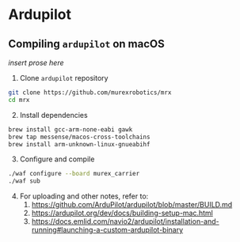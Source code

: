 # Ardupilot

## Compiling `ardupilot` on macOS

*insert prose here*

1. Clone `ardupilot` repository

```sh
git clone https://github.com/murexrobotics/mrx
cd mrx
```

2. Install dependencies

```sh
brew install gcc-arm-none-eabi gawk
brew tap messense/macos-cross-toolchains
brew install arm-unknown-linux-gnueabihf
```

3. Configure and compile

```sh
./waf configure --board murex_carrier
./waf sub
```

4. For uploading and other notes, refer to:
   1. https://github.com/ArduPilot/ardupilot/blob/master/BUILD.md
   2. https://ardupilot.org/dev/docs/building-setup-mac.html
   3. https://docs.emlid.com/navio2/ardupilot/installation-and-running#launching-a-custom-ardupilot-binary